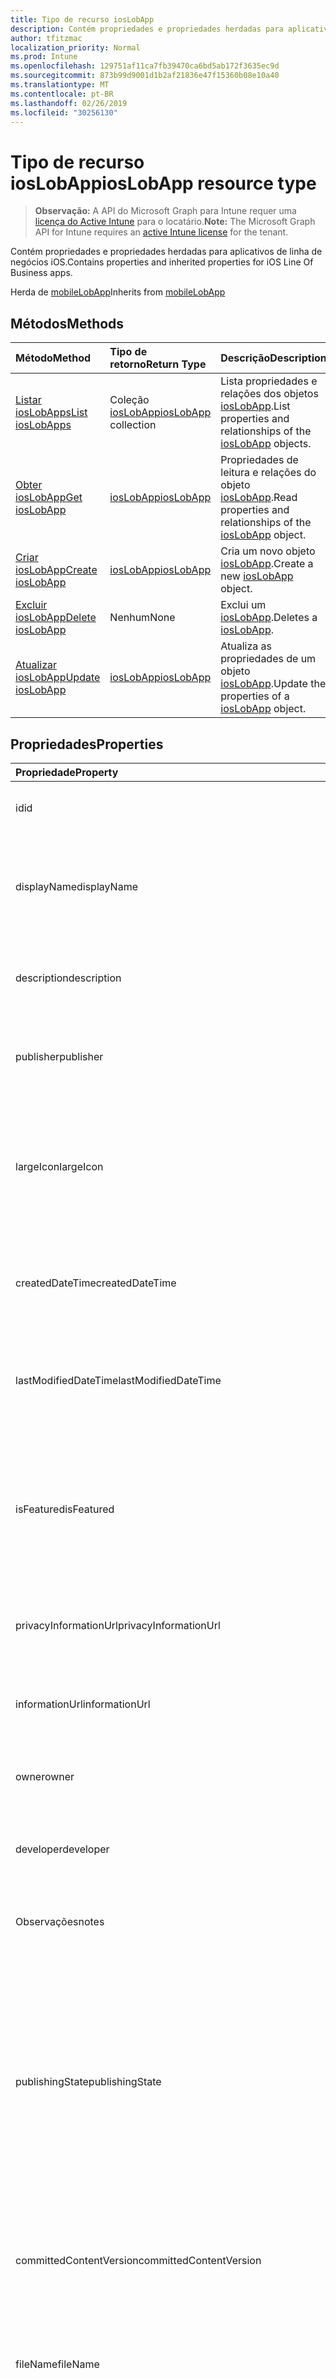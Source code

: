 ```yaml
---
title: Tipo de recurso iosLobApp
description: Contém propriedades e propriedades herdadas para aplicativos de linha de negócios iOS.
author: tfitzmac
localization_priority: Normal
ms.prod: Intune
ms.openlocfilehash: 129751af11ca7fb39470ca6bd5ab172f3635ec9d
ms.sourcegitcommit: 873b99d9001d1b2af21836e47f15360b08e10a40
ms.translationtype: MT
ms.contentlocale: pt-BR
ms.lasthandoff: 02/26/2019
ms.locfileid: "30256130"
---
```

# <a name="ioslobapp-resource-type"></a><span data-ttu-id="0b014-103">Tipo de recurso iosLobApp</span><span class="sxs-lookup"><span data-stu-id="0b014-103">iosLobApp resource type</span></span>

> <span data-ttu-id="0b014-104">**Observação:** A API do Microsoft Graph para Intune requer uma [licença do Active Intune](https://go.microsoft.com/fwlink/?linkid=839381) para o locatário.</span><span class="sxs-lookup"><span data-stu-id="0b014-104">**Note:** The Microsoft Graph API for Intune requires an [active Intune license](https://go.microsoft.com/fwlink/?linkid=839381) for the tenant.</span></span>

<span data-ttu-id="0b014-105">Contém propriedades e propriedades herdadas para aplicativos de linha de negócios iOS.</span><span class="sxs-lookup"><span data-stu-id="0b014-105">Contains properties and inherited properties for iOS Line Of Business apps.</span></span>


<span data-ttu-id="0b014-106">Herda de [mobileLobApp](../resources/intune-apps-mobilelobapp.md)</span><span class="sxs-lookup"><span data-stu-id="0b014-106">Inherits from [mobileLobApp](../resources/intune-apps-mobilelobapp.md)</span></span>

## <a name="methods"></a><span data-ttu-id="0b014-107">Métodos</span><span class="sxs-lookup"><span data-stu-id="0b014-107">Methods</span></span>
|<span data-ttu-id="0b014-108">Método</span><span class="sxs-lookup"><span data-stu-id="0b014-108">Method</span></span>|<span data-ttu-id="0b014-109">Tipo de retorno</span><span class="sxs-lookup"><span data-stu-id="0b014-109">Return Type</span></span>|<span data-ttu-id="0b014-110">Descrição</span><span class="sxs-lookup"><span data-stu-id="0b014-110">Description</span></span>|
|:---|:---|:---|
|[<span data-ttu-id="0b014-111">Listar iosLobApps</span><span class="sxs-lookup"><span data-stu-id="0b014-111">List iosLobApps</span></span>](../api/intune-apps-ioslobapp-list.md)|<span data-ttu-id="0b014-112">Coleção [iosLobApp](../resources/intune-apps-ioslobapp.md)</span><span class="sxs-lookup"><span data-stu-id="0b014-112">[iosLobApp](../resources/intune-apps-ioslobapp.md) collection</span></span>|<span data-ttu-id="0b014-113">Lista propriedades e relações dos objetos [iosLobApp](../resources/intune-apps-ioslobapp.md).</span><span class="sxs-lookup"><span data-stu-id="0b014-113">List properties and relationships of the [iosLobApp](../resources/intune-apps-ioslobapp.md) objects.</span></span>|
|[<span data-ttu-id="0b014-114">Obter iosLobApp</span><span class="sxs-lookup"><span data-stu-id="0b014-114">Get iosLobApp</span></span>](../api/intune-apps-ioslobapp-get.md)|[<span data-ttu-id="0b014-115">iosLobApp</span><span class="sxs-lookup"><span data-stu-id="0b014-115">iosLobApp</span></span>](../resources/intune-apps-ioslobapp.md)|<span data-ttu-id="0b014-116">Propriedades de leitura e relações do objeto [iosLobApp](../resources/intune-apps-ioslobapp.md).</span><span class="sxs-lookup"><span data-stu-id="0b014-116">Read properties and relationships of the [iosLobApp](../resources/intune-apps-ioslobapp.md) object.</span></span>|
|[<span data-ttu-id="0b014-117">Criar iosLobApp</span><span class="sxs-lookup"><span data-stu-id="0b014-117">Create iosLobApp</span></span>](../api/intune-apps-ioslobapp-create.md)|[<span data-ttu-id="0b014-118">iosLobApp</span><span class="sxs-lookup"><span data-stu-id="0b014-118">iosLobApp</span></span>](../resources/intune-apps-ioslobapp.md)|<span data-ttu-id="0b014-119">Cria um novo objeto [iosLobApp](../resources/intune-apps-ioslobapp.md).</span><span class="sxs-lookup"><span data-stu-id="0b014-119">Create a new [iosLobApp](../resources/intune-apps-ioslobapp.md) object.</span></span>|
|[<span data-ttu-id="0b014-120">Excluir iosLobApp</span><span class="sxs-lookup"><span data-stu-id="0b014-120">Delete iosLobApp</span></span>](../api/intune-apps-ioslobapp-delete.md)|<span data-ttu-id="0b014-121">Nenhum</span><span class="sxs-lookup"><span data-stu-id="0b014-121">None</span></span>|<span data-ttu-id="0b014-122">Exclui um [iosLobApp](../resources/intune-apps-ioslobapp.md).</span><span class="sxs-lookup"><span data-stu-id="0b014-122">Deletes a [iosLobApp](../resources/intune-apps-ioslobapp.md).</span></span>|
|[<span data-ttu-id="0b014-123">Atualizar iosLobApp</span><span class="sxs-lookup"><span data-stu-id="0b014-123">Update iosLobApp</span></span>](../api/intune-apps-ioslobapp-update.md)|[<span data-ttu-id="0b014-124">iosLobApp</span><span class="sxs-lookup"><span data-stu-id="0b014-124">iosLobApp</span></span>](../resources/intune-apps-ioslobapp.md)|<span data-ttu-id="0b014-125">Atualiza as propriedades de um objeto [iosLobApp](../resources/intune-apps-ioslobapp.md).</span><span class="sxs-lookup"><span data-stu-id="0b014-125">Update the properties of a [iosLobApp](../resources/intune-apps-ioslobapp.md) object.</span></span>|

## <a name="properties"></a><span data-ttu-id="0b014-126">Propriedades</span><span class="sxs-lookup"><span data-stu-id="0b014-126">Properties</span></span>
|<span data-ttu-id="0b014-127">Propriedade</span><span class="sxs-lookup"><span data-stu-id="0b014-127">Property</span></span>|<span data-ttu-id="0b014-128">Tipo</span><span class="sxs-lookup"><span data-stu-id="0b014-128">Type</span></span>|<span data-ttu-id="0b014-129">Descrição</span><span class="sxs-lookup"><span data-stu-id="0b014-129">Description</span></span>|
|:---|:---|:---|
|<span data-ttu-id="0b014-130">id</span><span class="sxs-lookup"><span data-stu-id="0b014-130">id</span></span>|<span data-ttu-id="0b014-131">String</span><span class="sxs-lookup"><span data-stu-id="0b014-131">String</span></span>|<span data-ttu-id="0b014-132">Chave da entidade.</span><span class="sxs-lookup"><span data-stu-id="0b014-132">Key of the entity.</span></span> <span data-ttu-id="0b014-133">Herdado de [mobileApp](../resources/intune-apps-mobileapp.md)</span><span class="sxs-lookup"><span data-stu-id="0b014-133">Inherited from [mobileApp](../resources/intune-apps-mobileapp.md)</span></span>|
|<span data-ttu-id="0b014-134">displayName</span><span class="sxs-lookup"><span data-stu-id="0b014-134">displayName</span></span>|<span data-ttu-id="0b014-135">String</span><span class="sxs-lookup"><span data-stu-id="0b014-135">String</span></span>|<span data-ttu-id="0b014-136">O título do aplicativo importado ou definido pelo administrador.</span><span class="sxs-lookup"><span data-stu-id="0b014-136">The admin provided or imported title of the app.</span></span> <span data-ttu-id="0b014-137">Herdado de [mobileApp](../resources/intune-apps-mobileapp.md)</span><span class="sxs-lookup"><span data-stu-id="0b014-137">Inherited from [mobileApp](../resources/intune-apps-mobileapp.md)</span></span>|
|<span data-ttu-id="0b014-138">description</span><span class="sxs-lookup"><span data-stu-id="0b014-138">description</span></span>|<span data-ttu-id="0b014-139">String</span><span class="sxs-lookup"><span data-stu-id="0b014-139">String</span></span>|<span data-ttu-id="0b014-140">A descrição do aplicativo.</span><span class="sxs-lookup"><span data-stu-id="0b014-140">The description of the app.</span></span> <span data-ttu-id="0b014-141">Herdado de [mobileApp](../resources/intune-apps-mobileapp.md)</span><span class="sxs-lookup"><span data-stu-id="0b014-141">Inherited from [mobileApp](../resources/intune-apps-mobileapp.md)</span></span>|
|<span data-ttu-id="0b014-142">publisher</span><span class="sxs-lookup"><span data-stu-id="0b014-142">publisher</span></span>|<span data-ttu-id="0b014-143">String</span><span class="sxs-lookup"><span data-stu-id="0b014-143">String</span></span>|<span data-ttu-id="0b014-144">O publicador do aplicativo.</span><span class="sxs-lookup"><span data-stu-id="0b014-144">The publisher of the app.</span></span> <span data-ttu-id="0b014-145">Herdado de [mobileApp](../resources/intune-apps-mobileapp.md)</span><span class="sxs-lookup"><span data-stu-id="0b014-145">Inherited from [mobileApp](../resources/intune-apps-mobileapp.md)</span></span>|
|<span data-ttu-id="0b014-146">largeIcon</span><span class="sxs-lookup"><span data-stu-id="0b014-146">largeIcon</span></span>|[<span data-ttu-id="0b014-147">mimeContent</span><span class="sxs-lookup"><span data-stu-id="0b014-147">mimeContent</span></span>](../resources/intune-shared-mimecontent.md)|<span data-ttu-id="0b014-148">O ícone grande, a ser exibido nos detalhes do aplicativo e usado para o carregamento do ícone.</span><span class="sxs-lookup"><span data-stu-id="0b014-148">The large icon, to be displayed in the app details and used for upload of the icon.</span></span> <span data-ttu-id="0b014-149">Herdado de [mobileApp](../resources/intune-apps-mobileapp.md)</span><span class="sxs-lookup"><span data-stu-id="0b014-149">Inherited from [mobileApp](../resources/intune-apps-mobileapp.md)</span></span>|
|<span data-ttu-id="0b014-150">createdDateTime</span><span class="sxs-lookup"><span data-stu-id="0b014-150">createdDateTime</span></span>|<span data-ttu-id="0b014-151">DateTimeOffset</span><span class="sxs-lookup"><span data-stu-id="0b014-151">DateTimeOffset</span></span>|<span data-ttu-id="0b014-152">A data e a hora da criação do aplicativo.</span><span class="sxs-lookup"><span data-stu-id="0b014-152">The date and time the app was created.</span></span> <span data-ttu-id="0b014-153">Herdado de [mobileApp](../resources/intune-apps-mobileapp.md)</span><span class="sxs-lookup"><span data-stu-id="0b014-153">Inherited from [mobileApp](../resources/intune-apps-mobileapp.md)</span></span>|
|<span data-ttu-id="0b014-154">lastModifiedDateTime</span><span class="sxs-lookup"><span data-stu-id="0b014-154">lastModifiedDateTime</span></span>|<span data-ttu-id="0b014-155">DateTimeOffset</span><span class="sxs-lookup"><span data-stu-id="0b014-155">DateTimeOffset</span></span>|<span data-ttu-id="0b014-156">A data e a hora que o aplicativo foi modificado pela última vez.</span><span class="sxs-lookup"><span data-stu-id="0b014-156">The date and time the app was last modified.</span></span> <span data-ttu-id="0b014-157">Herdado de [mobileApp](../resources/intune-apps-mobileapp.md)</span><span class="sxs-lookup"><span data-stu-id="0b014-157">Inherited from [mobileApp](../resources/intune-apps-mobileapp.md)</span></span>|
|<span data-ttu-id="0b014-158">isFeatured</span><span class="sxs-lookup"><span data-stu-id="0b014-158">isFeatured</span></span>|<span data-ttu-id="0b014-159">Boolean</span><span class="sxs-lookup"><span data-stu-id="0b014-159">Boolean</span></span>|<span data-ttu-id="0b014-160">O valor que indica se o aplicativo está marcado como em destaque pelo administrador. Herdado de [mobileApp](../resources/intune-apps-mobileapp.md)</span><span class="sxs-lookup"><span data-stu-id="0b014-160">The value indicating whether the app is marked as featured by the admin. Inherited from [mobileApp](../resources/intune-apps-mobileapp.md)</span></span>|
|<span data-ttu-id="0b014-161">privacyInformationUrl</span><span class="sxs-lookup"><span data-stu-id="0b014-161">privacyInformationUrl</span></span>|<span data-ttu-id="0b014-162">String</span><span class="sxs-lookup"><span data-stu-id="0b014-162">String</span></span>|<span data-ttu-id="0b014-163">A URL da declaração de privacidade.</span><span class="sxs-lookup"><span data-stu-id="0b014-163">The privacy statement Url.</span></span> <span data-ttu-id="0b014-164">Herdado de [mobileApp](../resources/intune-apps-mobileapp.md)</span><span class="sxs-lookup"><span data-stu-id="0b014-164">Inherited from [mobileApp](../resources/intune-apps-mobileapp.md)</span></span>|
|<span data-ttu-id="0b014-165">informationUrl</span><span class="sxs-lookup"><span data-stu-id="0b014-165">informationUrl</span></span>|<span data-ttu-id="0b014-166">String</span><span class="sxs-lookup"><span data-stu-id="0b014-166">String</span></span>|<span data-ttu-id="0b014-167">A URL de informações adicionais.</span><span class="sxs-lookup"><span data-stu-id="0b014-167">The more information Url.</span></span> <span data-ttu-id="0b014-168">Herdado de [mobileApp](../resources/intune-apps-mobileapp.md)</span><span class="sxs-lookup"><span data-stu-id="0b014-168">Inherited from [mobileApp](../resources/intune-apps-mobileapp.md)</span></span>|
|<span data-ttu-id="0b014-169">owner</span><span class="sxs-lookup"><span data-stu-id="0b014-169">owner</span></span>|<span data-ttu-id="0b014-170">String</span><span class="sxs-lookup"><span data-stu-id="0b014-170">String</span></span>|<span data-ttu-id="0b014-171">O proprietário do conteúdo.</span><span class="sxs-lookup"><span data-stu-id="0b014-171">The owner of the app.</span></span> <span data-ttu-id="0b014-172">Herdado de [mobileApp](../resources/intune-apps-mobileapp.md)</span><span class="sxs-lookup"><span data-stu-id="0b014-172">Inherited from [mobileApp](../resources/intune-apps-mobileapp.md)</span></span>|
|<span data-ttu-id="0b014-173">developer</span><span class="sxs-lookup"><span data-stu-id="0b014-173">developer</span></span>|<span data-ttu-id="0b014-174">String</span><span class="sxs-lookup"><span data-stu-id="0b014-174">String</span></span>|<span data-ttu-id="0b014-175">O desenvolvedor do aplicativo.</span><span class="sxs-lookup"><span data-stu-id="0b014-175">The developer of the app.</span></span> <span data-ttu-id="0b014-176">Herdado de [mobileApp](../resources/intune-apps-mobileapp.md)</span><span class="sxs-lookup"><span data-stu-id="0b014-176">Inherited from [mobileApp](../resources/intune-apps-mobileapp.md)</span></span>|
|<span data-ttu-id="0b014-177">Observações</span><span class="sxs-lookup"><span data-stu-id="0b014-177">notes</span></span>|<span data-ttu-id="0b014-178">String</span><span class="sxs-lookup"><span data-stu-id="0b014-178">String</span></span>|<span data-ttu-id="0b014-179">Anotações para o aplicativo.</span><span class="sxs-lookup"><span data-stu-id="0b014-179">Notes for the app.</span></span> <span data-ttu-id="0b014-180">Herdado de [mobileApp](../resources/intune-apps-mobileapp.md)</span><span class="sxs-lookup"><span data-stu-id="0b014-180">Inherited from [mobileApp](../resources/intune-apps-mobileapp.md)</span></span>|
|<span data-ttu-id="0b014-181">publishingState</span><span class="sxs-lookup"><span data-stu-id="0b014-181">publishingState</span></span>|[<span data-ttu-id="0b014-182">mobileAppPublishingState</span><span class="sxs-lookup"><span data-stu-id="0b014-182">mobileAppPublishingState</span></span>](../resources/intune-apps-mobileapppublishingstate.md)|<span data-ttu-id="0b014-183">O estado de publicação para o aplicativo.</span><span class="sxs-lookup"><span data-stu-id="0b014-183">The publishing state for the app.</span></span> <span data-ttu-id="0b014-184">O aplicativo não pode ser assinado, a menos que ele seja publicado.</span><span class="sxs-lookup"><span data-stu-id="0b014-184">The app cannot be assigned unless the app is published.</span></span> <span data-ttu-id="0b014-185">Herdado de [mobileApp](../resources/intune-apps-mobileapp.md).</span><span class="sxs-lookup"><span data-stu-id="0b014-185">Inherited from [mobileApp](../resources/intune-apps-mobileapp.md).</span></span> <span data-ttu-id="0b014-186">Os valores possíveis são: `notPublished`, `processing`, `published`.</span><span class="sxs-lookup"><span data-stu-id="0b014-186">Possible values are: `notPublished`, `processing`, `published`.</span></span>|
|<span data-ttu-id="0b014-187">committedContentVersion</span><span class="sxs-lookup"><span data-stu-id="0b014-187">committedContentVersion</span></span>|<span data-ttu-id="0b014-188">Cadeia de caracteres</span><span class="sxs-lookup"><span data-stu-id="0b014-188">String</span></span>|<span data-ttu-id="0b014-189">A versão do conteúdo interno confirmado.</span><span class="sxs-lookup"><span data-stu-id="0b014-189">The internal committed content version.</span></span> <span data-ttu-id="0b014-190">Herdado de [mobileLobApp](../resources/intune-apps-mobilelobapp.md)</span><span class="sxs-lookup"><span data-stu-id="0b014-190">Inherited from [mobileLobApp](../resources/intune-apps-mobilelobapp.md)</span></span>|
|<span data-ttu-id="0b014-191">fileName</span><span class="sxs-lookup"><span data-stu-id="0b014-191">fileName</span></span>|<span data-ttu-id="0b014-192">String</span><span class="sxs-lookup"><span data-stu-id="0b014-192">String</span></span>|<span data-ttu-id="0b014-193">O nome do arquivo do aplicativo Lob principal.</span><span class="sxs-lookup"><span data-stu-id="0b014-193">The name of the main Lob application file.</span></span> <span data-ttu-id="0b014-194">Herdado de [mobileLobApp](../resources/intune-apps-mobilelobapp.md)</span><span class="sxs-lookup"><span data-stu-id="0b014-194">Inherited from [mobileLobApp](../resources/intune-apps-mobilelobapp.md)</span></span>|
|<span data-ttu-id="0b014-195">size</span><span class="sxs-lookup"><span data-stu-id="0b014-195">size</span></span>|<span data-ttu-id="0b014-196">Int64</span><span class="sxs-lookup"><span data-stu-id="0b014-196">Int64</span></span>|<span data-ttu-id="0b014-197">O tamanho total, incluindo todos os arquivos carregados.</span><span class="sxs-lookup"><span data-stu-id="0b014-197">The total size, including all uploaded files.</span></span> <span data-ttu-id="0b014-198">Herdado de [mobileLobApp](../resources/intune-apps-mobilelobapp.md)</span><span class="sxs-lookup"><span data-stu-id="0b014-198">Inherited from [mobileLobApp](../resources/intune-apps-mobilelobapp.md)</span></span>|
|<span data-ttu-id="0b014-199">bundleId</span><span class="sxs-lookup"><span data-stu-id="0b014-199">bundleId</span></span>|<span data-ttu-id="0b014-200">String</span><span class="sxs-lookup"><span data-stu-id="0b014-200">String</span></span>|<span data-ttu-id="0b014-201">O Nome da Identidade.</span><span class="sxs-lookup"><span data-stu-id="0b014-201">The Identity Name.</span></span>|
|<span data-ttu-id="0b014-202">applicableDeviceType</span><span class="sxs-lookup"><span data-stu-id="0b014-202">applicableDeviceType</span></span>|[<span data-ttu-id="0b014-203">iosDeviceType</span><span class="sxs-lookup"><span data-stu-id="0b014-203">iosDeviceType</span></span>](../resources/intune-apps-iosdevicetype.md)|<span data-ttu-id="0b014-204">A arquitetura do iOS na qual esse aplicativo pode ser executado.</span><span class="sxs-lookup"><span data-stu-id="0b014-204">The iOS architecture for which this app can run on.</span></span>|
|<span data-ttu-id="0b014-205">minimumSupportedOperatingSystem</span><span class="sxs-lookup"><span data-stu-id="0b014-205">minimumSupportedOperatingSystem</span></span>|[<span data-ttu-id="0b014-206">iosMinimumOperatingSystem</span><span class="sxs-lookup"><span data-stu-id="0b014-206">iosMinimumOperatingSystem</span></span>](../resources/intune-apps-iosminimumoperatingsystem.md)|<span data-ttu-id="0b014-207">O valor do sistema de operacional mínimo aplicável.</span><span class="sxs-lookup"><span data-stu-id="0b014-207">The value for the minimum applicable operating system.</span></span>|
|<span data-ttu-id="0b014-208">expirationDateTime</span><span class="sxs-lookup"><span data-stu-id="0b014-208">expirationDateTime</span></span>|<span data-ttu-id="0b014-209">DateTimeOffset</span><span class="sxs-lookup"><span data-stu-id="0b014-209">DateTimeOffset</span></span>|<span data-ttu-id="0b014-210">O tempo de expiração.</span><span class="sxs-lookup"><span data-stu-id="0b014-210">The expiration time.</span></span>|
|<span data-ttu-id="0b014-211">versionNumber</span><span class="sxs-lookup"><span data-stu-id="0b014-211">versionNumber</span></span>|<span data-ttu-id="0b014-212">String</span><span class="sxs-lookup"><span data-stu-id="0b014-212">String</span></span>|<span data-ttu-id="0b014-213">O número de versão do aplicativo de Linha de Negócios (LoB) iOS.</span><span class="sxs-lookup"><span data-stu-id="0b014-213">The version number of iOS Line of Business (LoB) app.</span></span>|
|<span data-ttu-id="0b014-214">buildNumber</span><span class="sxs-lookup"><span data-stu-id="0b014-214">buildNumber</span></span>|<span data-ttu-id="0b014-215">Cadeia de caracteres</span><span class="sxs-lookup"><span data-stu-id="0b014-215">String</span></span>|<span data-ttu-id="0b014-216">O número de build do aplicativo de Linha de Negócios (LoB) iOS.</span><span class="sxs-lookup"><span data-stu-id="0b014-216">The build number of iOS Line of Business (LoB) app.</span></span>|

## <a name="relationships"></a><span data-ttu-id="0b014-217">Relações</span><span class="sxs-lookup"><span data-stu-id="0b014-217">Relationships</span></span>
|<span data-ttu-id="0b014-218">Relação</span><span class="sxs-lookup"><span data-stu-id="0b014-218">Relationship</span></span>|<span data-ttu-id="0b014-219">Tipo</span><span class="sxs-lookup"><span data-stu-id="0b014-219">Type</span></span>|<span data-ttu-id="0b014-220">Descrição</span><span class="sxs-lookup"><span data-stu-id="0b014-220">Description</span></span>|
|:---|:---|:---|
|<span data-ttu-id="0b014-221">categories</span><span class="sxs-lookup"><span data-stu-id="0b014-221">categories</span></span>|<span data-ttu-id="0b014-222">Coleção [mobileAppCategory](../resources/intune-apps-mobileappcategory.md)</span><span class="sxs-lookup"><span data-stu-id="0b014-222">[mobileAppCategory](../resources/intune-apps-mobileappcategory.md) collection</span></span>|<span data-ttu-id="0b014-223">A lista de categorias para este aplicativo.</span><span class="sxs-lookup"><span data-stu-id="0b014-223">The list of categories for this app.</span></span> <span data-ttu-id="0b014-224">Herdado de [mobileApp](../resources/intune-apps-mobileapp.md)</span><span class="sxs-lookup"><span data-stu-id="0b014-224">Inherited from [mobileApp](../resources/intune-apps-mobileapp.md)</span></span>|
|<span data-ttu-id="0b014-225">assignments</span><span class="sxs-lookup"><span data-stu-id="0b014-225">assignments</span></span>|<span data-ttu-id="0b014-226">Coleção [mobileAppAssignment](../resources/intune-apps-mobileappassignment.md)</span><span class="sxs-lookup"><span data-stu-id="0b014-226">[mobileAppAssignment](../resources/intune-apps-mobileappassignment.md) collection</span></span>|<span data-ttu-id="0b014-227">A lista de atribuições de grupo para esse aplicativo móvel.</span><span class="sxs-lookup"><span data-stu-id="0b014-227">The list of group assignments for this mobile app.</span></span> <span data-ttu-id="0b014-228">Herdado de [mobileApp](../resources/intune-apps-mobileapp.md)</span><span class="sxs-lookup"><span data-stu-id="0b014-228">Inherited from [mobileApp](../resources/intune-apps-mobileapp.md)</span></span>|
|<span data-ttu-id="0b014-229">contentVersions</span><span class="sxs-lookup"><span data-stu-id="0b014-229">contentVersions</span></span>|<span data-ttu-id="0b014-230">Coleção [mobileAppContent](../resources/intune-apps-mobileappcontent.md)</span><span class="sxs-lookup"><span data-stu-id="0b014-230">[mobileAppContent](../resources/intune-apps-mobileappcontent.md) collection</span></span>|<span data-ttu-id="0b014-231">A lista das versões de conteúdo deste aplicativo.</span><span class="sxs-lookup"><span data-stu-id="0b014-231">The list of content versions for this app.</span></span> <span data-ttu-id="0b014-232">Herdado de [mobileLobApp](../resources/intune-apps-mobilelobapp.md)</span><span class="sxs-lookup"><span data-stu-id="0b014-232">Inherited from [mobileLobApp](../resources/intune-apps-mobilelobapp.md)</span></span>|

## <a name="json-representation"></a><span data-ttu-id="0b014-233">Representação JSON</span><span class="sxs-lookup"><span data-stu-id="0b014-233">JSON Representation</span></span>
<span data-ttu-id="0b014-234">Veja a seguir uma representação JSON do recurso.</span><span class="sxs-lookup"><span data-stu-id="0b014-234">Here is a JSON representation of the resource.</span></span>
<!-- {
  "blockType": "resource",
  "keyProperty": "id",
  "@odata.type": "microsoft.graph.iosLobApp"
}
-->
``` json
{
  "@odata.type": "#microsoft.graph.iosLobApp",
  "id": "String (identifier)",
  "displayName": "String",
  "description": "String",
  "publisher": "String",
  "largeIcon": {
    "@odata.type": "microsoft.graph.mimeContent",
    "type": "String",
    "value": "binary"
  },
  "createdDateTime": "String (timestamp)",
  "lastModifiedDateTime": "String (timestamp)",
  "isFeatured": true,
  "privacyInformationUrl": "String",
  "informationUrl": "String",
  "owner": "String",
  "developer": "String",
  "notes": "String",
  "publishingState": "String",
  "committedContentVersion": "String",
  "fileName": "String",
  "size": 1024,
  "bundleId": "String",
  "applicableDeviceType": {
    "@odata.type": "microsoft.graph.iosDeviceType",
    "iPad": true,
    "iPhoneAndIPod": true
  },
  "minimumSupportedOperatingSystem": {
    "@odata.type": "microsoft.graph.iosMinimumOperatingSystem",
    "v8_0": true,
    "v9_0": true,
    "v10_0": true,
    "v11_0": true,
    "v12_0": true
  },
  "expirationDateTime": "String (timestamp)",
  "versionNumber": "String",
  "buildNumber": "String"
}
```



